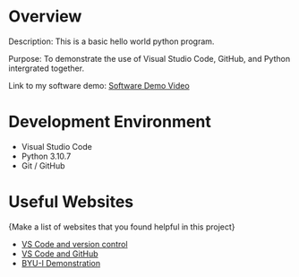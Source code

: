# Overview

Description: This is a basic hello world python program. 

Purpose: To demonstrate the use of Visual Studio Code, GitHub, and Python intergrated together.


Link to my software demo: [Software Demo Video](http://youtube.link.goes.here)

# Development Environment
* Visual Studio Code
* Python 3.10.7
* Git / GitHub


# Useful Websites

{Make a list of websites that you found helpful in this project}
* [VS Code and version control](https://code.visualstudio.com/docs/editor/versioncontrol)
* [VS Code and GitHub](https://code.visualstudio.com/docs/editor/github)
* [BYU-I Demonstration](https://video.byui.edu/media/t/1_zyyx43ke)